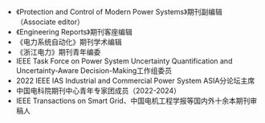 * 《Protection and Control of Modern Power Systems》期刊副编辑（Associate editor）
* 《Engineering Reports》期刊客座编辑
* 《电力系统自动化》期刊学术编辑
* 《浙江电力》期刊青年编委
* IEEE Task Force on Power System Uncertainty Quantification and Uncertainty-Aware Decision-Making工作组委员
* 2022 IEEE IAS Industrial and Commercial Power System ASIA分论坛主席
* 中国电科院期刊中心青年专家团成员（2022-2024）
* IEEE Transactions on Smart Grid、中国电机工程学报等国内外十余本期刊审稿人
